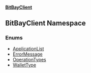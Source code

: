 #### [BitBayClient](./index.md 'index')
## BitBayClient Namespace
### Enums
- [ApplicationList](./BitBayClient-ApplicationList.md 'BitBayClient.ApplicationList')
- [ErrorMessage](./BitBayClient-ErrorMessage.md 'BitBayClient.ErrorMessage')
- [OperationTypes](./BitBayClient-OperationTypes.md 'BitBayClient.OperationTypes')
- [WalletType](./BitBayClient-WalletType.md 'BitBayClient.WalletType')

